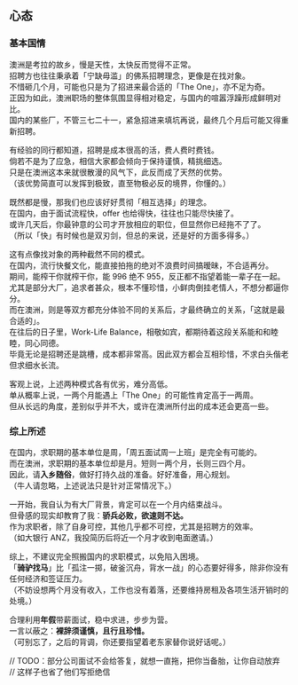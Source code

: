 ## 心态

### 基本国情

澳洲是考拉的故乡，慢是天性，太快反而觉得不正常。  
招聘方也往往秉承着「宁缺毋滥」的佛系招聘理念，更像是在找对象。  
不惜砸几个月，可能也只是为了招进来最合适的「The One」，亦不足为奇。  
正因为如此，澳洲职场的整体氛围显得相对稳定，与国内的喧嚣浮躁形成鲜明对比。  
国内的某些厂，不管三七二十一，紧急招进来填坑再说，最终几个月后可能又得重新招聘。

有经验的同行都知道，招聘是成本很高的活，费人费时费钱。  
倘若不是为了应急，相信大家都会倾向于保持谨慎，精挑细选。  
只是在澳洲这本来就很散漫的风气下，此反而成了天然的优势。  
（该优势简直可以发挥到极致，直至物极必反的境界，你懂的。）

既然都是慢，那我们也应该好好贯彻「相互选择」的理念。  
在国内，由于面试流程快，offer 也给得快，往往也只能尽快接了。  
或许几天后，你最钟意的公司才开放相应的职位，但显然你已经拖不了了。  
（所以「快」有时候也是双刃剑，但总的来说，还是好的方面多得多。）

这有点像找对象的两种截然不同的模式。  
在国内，流行快餐文化，能直接拍拖的绝对不浪费时间搞暧昧，不合适再分。  
期间，能榨干你就榨干你，能 996 绝不 955，反正都不指望着能一辈子在一起。  
尤其是部分大厂，追求者甚众，根本不懂珍惜，小鲜肉倒挂老情人，不想分都逼你分。  
而在澳洲，则是等双方都充分体验不同的关系后，才最终确立的关系，「这就是最合适的」。  
在往后的日子里，Work-Life Balance，相敬如宾，都期待着这段关系能和和睦睦，同心同德。  
毕竟无论是招聘还是跳槽，成本都非常高。因此双方都会互相珍惜，不求白头偕老但求细水长流。  

客观上说，上述两种模式各有优劣，难分高低。  
单从概率上说，一两个月能遇上「The One」的可能性肯定高于一两周。  
但从长远的角度，差别似乎并不大，或许在澳洲所付出的成本还会更高一些。

### 综上所述

在国内，求职期的基本单位是周，「周五面试周一上班」是完全有可能的。  
而在澳洲，求职期的基本单位却是月。短则一两个月，长则三四个月。  
因此，请**入乡随俗**，做好打持久战的准备。好好准备，用心规划。  
（牛人请忽略，上述说法只是针对正常情况下。）

一开始，我自认为有大厂背景，肯定可以在一个月内结束战斗。  
但骨感的现实却教育了我：**骄兵必败，欲速则不达。**  
作为求职者，除了自身可控，其他几乎都不可控，尤其是招聘方的效率。  
（如大银行 ANZ，我投简历后将近一个月才收到电面邀请。）

综上，不建议完全照搬国内的求职模式，以免陷入困境。  
「**骑驴找马**」比「孤注一掷，破釜沉舟，背水一战」的心态要好得多，除非你没有任何经济和签证压力。  
（不妨设想两个月没有收入，工作也没有着落，还要维持房租及各项生活开销时的处境。）

合理利用**年假**带薪面试，稳中求进，步步为营。  
一言以蔽之：**裸辞须谨慎，且行且珍惜。**  
（可别忘了，之后的背调，你还要指望着老东家替你说好话呢。）

// TODO：部分公司面试不会给答复，就想一直拖，把你当备胎，让你自动放弃  
// 这样子也省了他们写拒绝信
